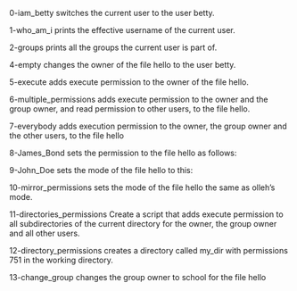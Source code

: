 0-iam_betty
switches the current user to the user betty.

1-who_am_i
prints the effective username of the current user.

2-groups
prints all the groups the current user is part of.

4-empty
changes the owner of the file hello to the user betty.
 
5-execute
adds execute permission to the owner of the file hello.
 
6-multiple_permissions
adds execute permission to the owner and the group owner, and read permission to other users, to the file hello.

7-everybody
adds execution permission to the owner, the group owner and the other users, to the file hello

8-James_Bond
sets the permission to the file hello as follows:
 
9-John_Doe
sets the mode of the file hello to this:

10-mirror_permissions
sets the mode of the file hello the same as olleh’s mode.


11-directories_permissions
Create a script that adds execute permission to all subdirectories of the current directory for the owner, the group owner and all other users.

12-directory_permissions
creates a directory called my_dir with permissions 751 in the working directory.

13-change_group
changes the group owner to school for the file hello
